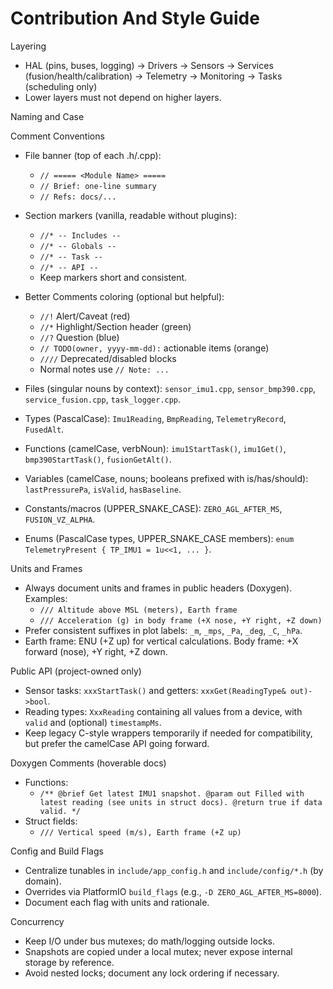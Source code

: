 # Contribution And Style Guide

Layering
- HAL (pins, buses, logging) → Drivers → Sensors → Services (fusion/health/calibration) → Telemetry → Monitoring → Tasks (scheduling only)
- Lower layers must not depend on higher layers.

Naming and Case

Comment Conventions
- File banner (top of each .h/.cpp):
  - `// ===== <Module Name> =====`
  - `// Brief: one-line summary`
  - `// Refs: docs/...`
- Section markers (vanilla, readable without plugins):
  - `//* -- Includes --`
  - `//* -- Globals --`
  - `//* -- Task --`
  - `//* -- API --`
  - Keep markers short and consistent.
- Better Comments coloring (optional but helpful):
  - `//!` Alert/Caveat (red)
  - `//*` Highlight/Section header (green)
  - `//?` Question (blue)
  - `// TODO(owner, yyyy-mm-dd):` actionable items (orange)
  - `////` Deprecated/disabled blocks
  - Normal notes use `// Note: ...`

- Files (singular nouns by context): `sensor_imu1.cpp`, `sensor_bmp390.cpp`, `service_fusion.cpp`, `task_logger.cpp`.
- Types (PascalCase): `Imu1Reading`, `BmpReading`, `TelemetryRecord`, `FusedAlt`.
- Functions (camelCase, verbNoun): `imu1StartTask()`, `imu1Get()`, `bmp390StartTask()`, `fusionGetAlt()`.
- Variables (camelCase, nouns; booleans prefixed with is/has/should): `lastPressurePa`, `isValid`, `hasBaseline`.
- Constants/macros (UPPER_SNAKE_CASE): `ZERO_AGL_AFTER_MS`, `FUSION_VZ_ALPHA`.
- Enums (PascalCase types, UPPER_SNAKE_CASE members): `enum TelemetryPresent { TP_IMU1 = 1u<<1, ... }`.

Units and Frames
- Always document units and frames in public headers (Doxygen). Examples:
  - `/// Altitude above MSL (meters), Earth frame`
  - `/// Acceleration (g) in body frame (+X nose, +Y right, +Z down)`
- Prefer consistent suffixes in plot labels: `_m`, `_mps`, `_Pa`, `_deg`, `_C`, `_hPa`.
- Earth frame: ENU (+Z up) for vertical calculations. Body frame: +X forward (nose), +Y right, +Z down.

Public API (project-owned only)
- Sensor tasks: `xxxStartTask()` and getters: `xxxGet(ReadingType& out)->bool`.
- Reading types: `XxxReading` containing all values from a device, with `valid` and (optional) `timestampMs`.
- Keep legacy C-style wrappers temporarily if needed for compatibility, but prefer the camelCase API going forward.

Doxygen Comments (hoverable docs)
- Functions:
  - `/** @brief Get latest IMU1 snapshot.
      @param out Filled with latest reading (see units in struct docs).
      @return true if data valid. */`
- Struct fields:
  - `/// Vertical speed (m/s), Earth frame (+Z up)`

Config and Build Flags
- Centralize tunables in `include/app_config.h` and `include/config/*.h` (by domain).
- Overrides via PlatformIO `build_flags` (e.g., `-D ZERO_AGL_AFTER_MS=8000`).
- Document each flag with units and rationale.

Concurrency
- Keep I/O under bus mutexes; do math/logging outside locks.
- Snapshots are copied under a local mutex; never expose internal storage by reference.
- Avoid nested locks; document any lock ordering if necessary.
